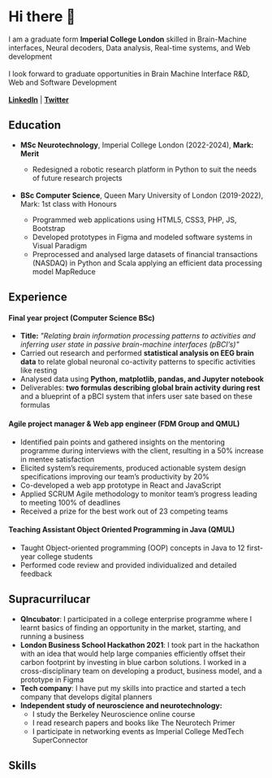### <h1>Hi there 👋</h1>
I am a graduate form <b>Imperial College London</b> skilled in Brain-Machine interfaces, Neural decoders, Data analysis, Real-time systems, and Web development<br><br>
I look forward to graduate opportunities in Brain Machine Interface R&D, Web and Software Development<br><br>
<a href="https://www.linkedin.com/in/denis-grigoryev-673884199/"><b>LinkedIn</b></a> | 
<a href="https://twitter.com/denisgrigoryev5"><b>Twitter</b></a>
<h2>Education</h2>
<ul>
<li><b>MSc Neurotechnology</b>, Imperial College London (2022-2024), <b>Mark: Merit</b></li>
  <ul>
    <li>Redesigned a robotic research platform in Python to suit the needs of future research projects</li>
  </ul><br>
<li><b>BSc Computer Science</b>, Queen Mary University of London (2019-2022), Mark: 1st class with Honours</li>
  <ul>
    <li>Programmed web applications using HTML5, CSS3, PHP, JS, Bootstrap</li>
    <li>Developed prototypes in Figma and modeled software systems in Visual Paradigm</li>
    <li>Preprocessed and analysed large datasets of financial transactions (NASDAQ) in Python and Scala
applying an efficient data processing model MapReduce</li>
    </ul>
</ul>

<h2>Experience</h2>
<h4>Final year project (Computer Science BSc)</h4>
<ul>
  <li><b>Title:</b> <i>"Relating brain information processing patterns to activities and inferring user state
in passive brain-machine interfaces (pBCI’s)"</i> </li>
<li>Carried out research and performed <b>statistical analysis on EEG brain data</b> to relate global neuronal co-activity patterns to specific activities like resting</li>
<li>Analysed data using <b>Python, matplotlib, pandas, and Jupyter notebook</b></li>
<li>Deliverables: <b>two formulas describing global brain activity during rest</b> and a 
blueprint of a pBCI system that infers user sate based on these formulas</li>
  </ul>

  <h4>Agile project manager & Web app engineer (FDM Group and QMUL)</h4>
  <ul>
    <li>Identified pain points and gathered insights on the mentoring programme during interviews with the 
client, resulting in a 50% increase in mentee satisfaction</li>
    <li>Elicited system’s requirements, produced actionable system design specifications improving our
team’s productivity by 20%</li>
    <li>Co-developed a web app prototype in React and JavaScript</li>
    <li>Applied SCRUM Agile methodology to monitor team’s progress leading to meeting 100% of deadlines</li>
    <li>Received a prize for the best work out of 23 competing teams</li>
  </ul>

<h4>Teaching Assistant Object Oriented Programming in Java (QMUL)</h4>
<ul>
    <li>Taught Object-oriented programming (OOP) concepts in Java to 12 first-year college students</li>
  <li>Performed code review and provided individualized and detailed feedback</li>
</ul>
<h2>Supracurrilucar</h2>
<ul>
  <li><b>QIncubator</b>: I participated in a college enterprise programme where I learnt basics of finding an opportunity in the market, starting, and running a business</li>
  <li><b>London Business School Hackathon 2021</b>: I took part in the hackathon with an idea that would help large companies efficiently offset their carbon footprint by investing in blue carbon solutions. I worked in a cross-disciplinary team on developing a product, business model, and a prototype in Figma
  </li>
  <li><b>Tech company</b>: I have put my skills into practice and started a tech company that develops digital planners</li>
  <li><b>Independent study of neuroscience and neurotechnology:</b><br>
  <ul>
    <li>I study the Berkeley Neuroscience online course</li>
    <li>I read research papers and books like The Neurotech Primer</li>
    <li>I participate in networking events as Imperial College MedTech SuperConnector</li>
    </ul>
  </li>
  </ul>

<h2>Skills</h2>

